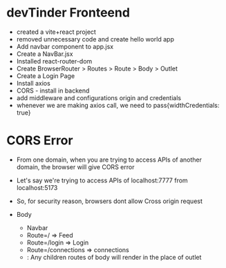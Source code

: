 # devTinder Fronteend

- created a vite+react project
- removed unnecessary code and create hello world app
- Add navbar component to app.jsx
- Create a NavBar.jsx
- Installed react-router-dom
- Create BrowserRouter > Routes > Route > Body > Outlet
- Create a Login Page
- Install axios
- CORS - install in backend
- add middleware and configurations origin and credentials
- whenever we are making axios call, we need to pass{widthCredentials: true}

# CORS Error

- From one domain, when you are trying to access APIs of another domain, the browser will give CORS error
- Let's say we're trying to access APIs of localhost:7777 from localhost:5173
- So, for security reason, browsers dont allow Cross origin request

- Body
  - Navbar
  - Route=/ => Feed
  - Route=/login => Login
  - Route=/connections => connections
  - <Outlet/> : Any children routes of body will render in the place of outlet
